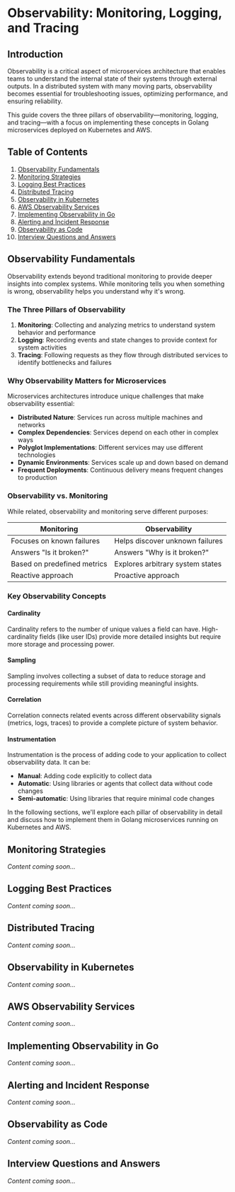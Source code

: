 # Observability: Monitoring, Logging, and Tracing

## Introduction

Observability is a critical aspect of microservices architecture that enables teams to understand the internal state of their systems through external outputs. In a distributed system with many moving parts, observability becomes essential for troubleshooting issues, optimizing performance, and ensuring reliability.

This guide covers the three pillars of observability—monitoring, logging, and tracing—with a focus on implementing these concepts in Golang microservices deployed on Kubernetes and AWS.

## Table of Contents

1. [Observability Fundamentals](#observability-fundamentals)
2. [Monitoring Strategies](#monitoring-strategies)
3. [Logging Best Practices](#logging-best-practices)
4. [Distributed Tracing](#distributed-tracing)
5. [Observability in Kubernetes](#observability-in-kubernetes)
6. [AWS Observability Services](#aws-observability-services)
7. [Implementing Observability in Go](#implementing-observability-in-go)
8. [Alerting and Incident Response](#alerting-and-incident-response)
9. [Observability as Code](#observability-as-code)
10. [Interview Questions and Answers](#interview-questions-and-answers)

## Observability Fundamentals

Observability extends beyond traditional monitoring to provide deeper insights into complex systems. While monitoring tells you when something is wrong, observability helps you understand why it's wrong.

### The Three Pillars of Observability

1. **Monitoring**: Collecting and analyzing metrics to understand system behavior and performance
2. **Logging**: Recording events and state changes to provide context for system activities
3. **Tracing**: Following requests as they flow through distributed services to identify bottlenecks and failures

### Why Observability Matters for Microservices

Microservices architectures introduce unique challenges that make observability essential:

- **Distributed Nature**: Services run across multiple machines and networks
- **Complex Dependencies**: Services depend on each other in complex ways
- **Polyglot Implementations**: Different services may use different technologies
- **Dynamic Environments**: Services scale up and down based on demand
- **Frequent Deployments**: Continuous delivery means frequent changes to production

### Observability vs. Monitoring

While related, observability and monitoring serve different purposes:

| Monitoring | Observability |
|------------|---------------|
| Focuses on known failures | Helps discover unknown failures |
| Answers "Is it broken?" | Answers "Why is it broken?" |
| Based on predefined metrics | Explores arbitrary system states |
| Reactive approach | Proactive approach |

### Key Observability Concepts

#### Cardinality

Cardinality refers to the number of unique values a field can have. High-cardinality fields (like user IDs) provide more detailed insights but require more storage and processing power.

#### Sampling

Sampling involves collecting a subset of data to reduce storage and processing requirements while still providing meaningful insights.

#### Correlation

Correlation connects related events across different observability signals (metrics, logs, traces) to provide a complete picture of system behavior.

#### Instrumentation

Instrumentation is the process of adding code to your application to collect observability data. It can be:

- **Manual**: Adding code explicitly to collect data
- **Automatic**: Using libraries or agents that collect data without code changes
- **Semi-automatic**: Using libraries that require minimal code changes

In the following sections, we'll explore each pillar of observability in detail and discuss how to implement them in Golang microservices running on Kubernetes and AWS.

## Monitoring Strategies

*Content coming soon...*

## Logging Best Practices

*Content coming soon...*

## Distributed Tracing

*Content coming soon...*

## Observability in Kubernetes

*Content coming soon...*

## AWS Observability Services

*Content coming soon...*

## Implementing Observability in Go

*Content coming soon...*

## Alerting and Incident Response

*Content coming soon...*

## Observability as Code

*Content coming soon...*

## Interview Questions and Answers

*Content coming soon...*